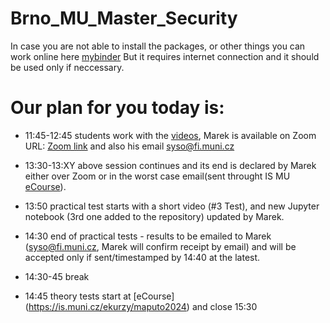 # Brno_MU_Master_Security

In case you are not able to install the packages, or other things you can work online here [mybinder]( https://mybinder.org/v2/gh/sysox/Maputo_Workshop/HEAD) But it requires internet connection and it should be used only if neccessary.

# Our plan for you today is:
- 11:45-12:45 students work with the [videos](https://is.muni.cz/el/fi/ekurzy/maputo2024/um/), Marek is available on Zoom
URL: [Zoom link](https://cesnet.zoom.us/my/pv080?pwd=SlNQYy9qaHUyRmE3bzE0R1ZhSFRPZz09)
and also his email syso@fi.muni.cz


- 13:30-13:XY above session continues and its end is declared by Marek either over Zoom or in the worst case email(sent throught IS MU [eCourse](https://is.muni.cz/ekurzy/maputo2024)).

- 13:50 practical test starts with a short video (#3 Test),
and new Jupyter notebook (3rd one added to the repository) updated by Marek.

- 14:30 end of practical tests - results to be emailed to Marek
(syso@fi.muni.cz, Marek will confirm receipt by email) and will be accepted only if sent/timestamped by 14:40 at the latest.

- 14:30-45 break

- 14:45 theory tests start at [eCourse] (https://is.muni.cz/ekurzy/maputo2024)
and close 15:30